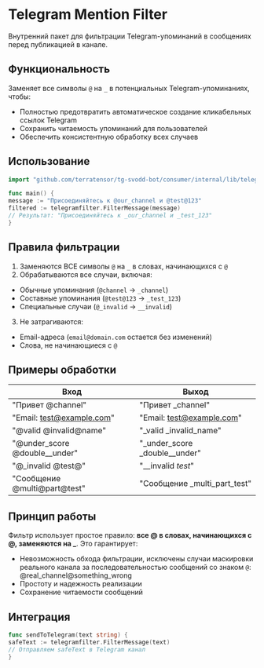 # Telegram Mention Filter

Внутренний пакет для фильтрации Telegram-упоминаний в сообщениях перед публикацией в канале.

## Функциональность

Заменяет все символы `@` на `_` в потенциальных Telegram-упоминаниях, чтобы:
- Полностью предотвратить автоматическое создание кликабельных ссылок Telegram
- Сохранить читаемость упоминаний для пользователей
- Обеспечить консистентную обработку всех случаев

## Использование

```go
import "github.com/terratensor/tg-svodd-bot/consumer/internal/lib/telegramfilter"

func main() {
message := "Присоединяйтесь к @our_channel и @test@123"
filtered := telegramfilter.FilterMessage(message)
// Результат: "Присоединяйтесь к _our_channel и _test_123"
}
```

## Правила фильтрации

1. Заменяются ВСЕ символы `@` на `_` в словах, начинающихся с `@`
2. Обрабатываются все случаи, включая:
- Обычные упоминания (`@channel` → `_channel`)
- Составные упоминания (`@test@123` → `_test_123`)
- Специальные случаи (`@_invalid` → `__invalid`)
3. Не затрагиваются:
- Email-адреса (`email@domain.com` остается без изменений)
- Слова, не начинающиеся с `@`

## Примеры обработки

| Вход | Выход |
|--------------------------------|-------------------------------|
| "Привет @channel" | "Привет _channel" |
| "Email: test@example.com" | "Email: test@example.com" |
| "@valid @invalid@name" | "_valid _invalid_name" |
| "@under_score @double__under" | "_under_score _double__under"|
| "@_invalid @test@" | "__invalid _test_" |
| "Сообщение @multi@part@test" | "Сообщение _multi_part_test" |

## Принцип работы

Фильтр использует простое правило: **все @ в словах, начинающихся с @, заменяются на _**.
Это гарантирует:
- Невозможность обхода фильтрации, исключены случаи маскировки реального канала за последовательностью сообщений со знаком `@`: @real_channel@something_wrong
- Простоту и надежность реализации
- Сохранение читаемости сообщений

## Интеграция

```go
func sendToTelegram(text string) {
safeText := telegramfilter.FilterMessage(text)
// Отправляем safeText в Telegram канал
}
```
